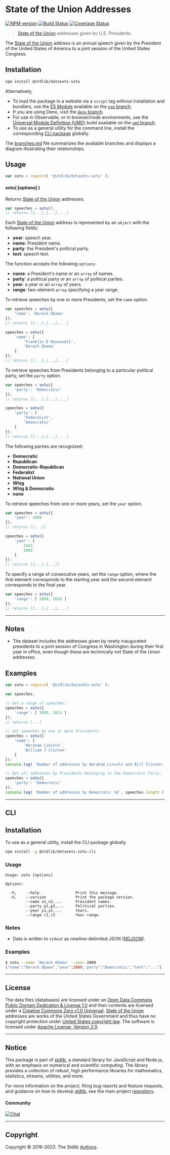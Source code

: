 <!--

@license Apache-2.0

Copyright (c) 2018 The Stdlib Authors.

Licensed under the Apache License, Version 2.0 (the "License");
you may not use this file except in compliance with the License.
You may obtain a copy of the License at

   http://www.apache.org/licenses/LICENSE-2.0

Unless required by applicable law or agreed to in writing, software
distributed under the License is distributed on an "AS IS" BASIS,
WITHOUT WARRANTIES OR CONDITIONS OF ANY KIND, either express or implied.
See the License for the specific language governing permissions and
limitations under the License.

-->

# State of the Union Addresses

[![NPM version][npm-image]][npm-url] [![Build Status][test-image]][test-url] [![Coverage Status][coverage-image]][coverage-url] <!-- [![dependencies][dependencies-image]][dependencies-url] -->

> [State of the Union][sotu] addresses given by U.S. Presidents.

<section class="intro">

The [State of the Union][sotu] address is an annual speech given by the President of the United States of America to a joint session of the United States Congress.

</section>

<!-- /.intro -->

<section class="installation">

## Installation

```bash
npm install @stdlib/datasets-sotu
```

Alternatively,

-   To load the package in a website via a `script` tag without installation and bundlers, use the [ES Module][es-module] available on the [`esm` branch][esm-url].
-   If you are using Deno, visit the [`deno` branch][deno-url].
-   For use in Observable, or in browser/node environments, use the [Universal Module Definition (UMD)][umd] build available on the [`umd` branch][umd-url].
-   To use as a general utility for the command line, install the corresponding [CLI package][cli-section] globally.

The [branches.md][branches-url] file summarizes the available branches and displays a diagram illustrating their relationships.

</section>

<section class="usage">

## Usage

```javascript
var sotu = require( '@stdlib/datasets-sotu' );
```

#### sotu( \[options] )

Returns [State of the Union][sotu] addresses.

```javascript
var speeches = sotu();
// returns [{...},{...},...]
```

Each [State of the Union][sotu] address is represented by an `object` with the following fields:

-   **year**: speech year.
-   **name**: President name.
-   **party**: the President's political party.
-   **text**: speech text.

The function accepts the following `options`:

-   **name**: a President's name or an `array` of names.
-   **party**: a political party or an `array` of political parties.
-   **year**: a year or an `array` of years.
-   **range**: two-element `array` specifying a year range.

To retrieve speeches by one or more Presidents, set the `name` option.

```javascript
var speeches = sotu({
    'name': 'Barack Obama'
});
// returns [{...},{...},...]

speeches = sotu({
    'name': [
        'Franklin D Roosevelt',
        'Barack Obama'
    ]
});
// returns [{...},{...},...]
```

To retrieve speeches from Presidents belonging to a particular political party, set the `party` option.

```javascript
var speeches = sotu({
    'party': 'Democratic'
});
// returns [{...},{...},...]

speeches = sotu({
    'party': [
        'Federalist',
        'Democratic'
    ]
});
// returns [{...},{...},...]
```

The following parties are recognized:

-   **Democratic**
-   **Republican**
-   **Democratic-Republican**
-   **Federalist**
-   **National Union**
-   **Whig**
-   **Whig & Democratic**
-   **none**

To retrieve speeches from one or more years, set the `year` option.

```javascript
var speeches = sotu({
    'year': 2009
});
// returns [{...}]

speeches = sotu({
    'year': [
        1942,
        2009
    ]
});
// returns [{...},{...}]
```

To specify a range of consecutive years, set the `range` option, where the first element corresponds to the starting year and the second element corresponds to the final year.

```javascript
var speeches = sotu({
    'range': [ 2009, 2016 ]
});
// returns [{...},{...},...]
```

</section>

<!-- /.usage -->

<!-- Package usage notes. Make sure to keep an empty line after the `section` element and another before the `/section` close. -->

<section class="notes">

* * *

## Notes

-   The dataset includes the addresses given by newly inaugurated presidents to a joint session of Congress in Washington during their first year in office, even though these are technically not State of the Union addresses. 

</section>

<!-- /.notes -->

<section class="examples">

## Examples

<!-- eslint no-undef: "error" -->

```javascript
var sotu = require( '@stdlib/datasets-sotu' );

var speeches;

// Get a range of speeches:
speeches = sotu({
    'range': [ 2009, 2013 ]
});
// returns [...]

// Get speeches by one or more Presidents:
speeches = sotu({
    'name': [
        'Abraham Lincoln',
        'William J Clinton'
    ]
});
console.log( 'Number of addresses by Abraham Lincoln and Bill Clinton: %d', speeches.length );

// Get all addresses by Presidents belonging to the Democratic Party:
speeches = sotu({
    'party': 'Democratic'
});
console.log( 'Number of addresses by Democrats: %d', speeches.length );
```

</section>

<!-- /.examples -->

* * *

<section class="cli">

## CLI

<section class="installation">

## Installation

To use as a general utility, install the CLI package globally

```bash
npm install -g @stdlib/datasets-sotu-cli
```

</section>

<!-- CLI usage documentation. -->

<section class="usage">

### Usage

```text
Usage: sotu [options]

Options:

  -h,    --help                Print this message.
  -V,    --version             Print the package version.
         --name n1,n2,...      President names.
         --party p1,p2,...     Political parties.
         --year y1,y2,...      Years.
         --range r1,r2         Year range.
```

</section>

<!-- /.usage -->

<section class="notes">

### Notes

-   Data is written to `stdout` as newline-delimited JSON ([NDJSON][ndjson]).

</section>

<!-- /.notes -->

<section class="examples">

### Examples

```bash
$ sotu --name 'Barack Obama' --year 2009
{"name":"Barack Obama","year":2009,"party":"Democratic","text":"..."}
```

</section>

<!-- /.examples -->

</section>

<!-- /.cli -->

<!-- <license> -->

* * *

## License

The data files (databases) are licensed under an [Open Data Commons Public Domain Dedication & License 1.0][pddl-1.0] and their contents are licensed under a [Creative Commons Zero v1.0 Universal][cc0]. [State of the Union][sotu] addresses are works of the United States Government and thus have no copyright protection under [United States copyright law][us-copyright]. The software is licensed under [Apache License, Version 2.0][apache-license].

<!-- </license> -->

<!-- Section for related `stdlib` packages. Do not manually edit this section, as it is automatically populated. -->

<section class="related">

</section>

<!-- /.related -->

<!-- Section for all links. Make sure to keep an empty line after the `section` element and another before the `/section` close. -->


<section class="main-repo" >

* * *

## Notice

This package is part of [stdlib][stdlib], a standard library for JavaScript and Node.js, with an emphasis on numerical and scientific computing. The library provides a collection of robust, high performance libraries for mathematics, statistics, streams, utilities, and more.

For more information on the project, filing bug reports and feature requests, and guidance on how to develop [stdlib][stdlib], see the main project [repository][stdlib].

#### Community

[![Chat][chat-image]][chat-url]

---

## Copyright

Copyright &copy; 2016-2023. The Stdlib [Authors][stdlib-authors].

</section>

<!-- /.stdlib -->

<!-- Section for all links. Make sure to keep an empty line after the `section` element and another before the `/section` close. -->

<section class="links">

[npm-image]: http://img.shields.io/npm/v/@stdlib/datasets-sotu.svg
[npm-url]: https://npmjs.org/package/@stdlib/datasets-sotu

[test-image]: https://github.com/stdlib-js/datasets-sotu/actions/workflows/test.yml/badge.svg?branch=main
[test-url]: https://github.com/stdlib-js/datasets-sotu/actions/workflows/test.yml?query=branch:main

[coverage-image]: https://img.shields.io/codecov/c/github/stdlib-js/datasets-sotu/main.svg
[coverage-url]: https://codecov.io/github/stdlib-js/datasets-sotu?branch=main

<!--

[dependencies-image]: https://img.shields.io/david/stdlib-js/datasets-sotu.svg
[dependencies-url]: https://david-dm.org/stdlib-js/datasets-sotu/main

-->

[chat-image]: https://img.shields.io/gitter/room/stdlib-js/stdlib.svg
[chat-url]: https://gitter.im/stdlib-js/stdlib/

[stdlib]: https://github.com/stdlib-js/stdlib

[stdlib-authors]: https://github.com/stdlib-js/stdlib/graphs/contributors

[cli-section]: https://github.com/stdlib-js/datasets-sotu#cli
[cli-url]: https://github.com/stdlib-js/datasets-sotu/tree/cli
[@stdlib/datasets-sotu]: https://github.com/stdlib-js/datasets-sotu/tree/main

[umd]: https://github.com/umdjs/umd
[es-module]: https://developer.mozilla.org/en-US/docs/Web/JavaScript/Guide/Modules

[deno-url]: https://github.com/stdlib-js/datasets-sotu/tree/deno
[umd-url]: https://github.com/stdlib-js/datasets-sotu/tree/umd
[esm-url]: https://github.com/stdlib-js/datasets-sotu/tree/esm
[branches-url]: https://github.com/stdlib-js/datasets-sotu/blob/main/branches.md

[sotu]: https://en.wikipedia.org/wiki/State_of_the_Union

[ndjson]: http://specs.frictionlessdata.io/ndjson/

[pddl-1.0]: http://opendatacommons.org/licenses/pddl/1.0/

[cc0]: https://creativecommons.org/publicdomain/zero/1.0

[us-copyright]: https://en.wikisource.org/wiki/United_States_Code/Title_17/Chapter_1/Sections_105_and_106

[apache-license]: https://www.apache.org/licenses/LICENSE-2.0

</section>

<!-- /.links -->
